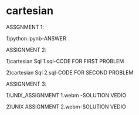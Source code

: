 # cartesian
ASSGNMENT 1:


1)python.ipynb-ANSWER


ASSIGNMENT 2:


1)cartesian Sql 1.sql-CODE FOR FIRST PROBLEM


2)cartesian Sql 2.sql-CODE FOR SECOND PROBLEM

ASSIGNMENT 3:

1)UNIX_ASSIGNMENT 1.webm -SOLUTION VEDIO

2)UNIX ASSIGNMENT 2.webm-SOLUTION VEDIO
